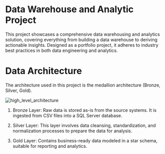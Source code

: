 # Data Warehouse and Analytic Project
This project showcases a comprehensive data warehousing and analytics solution, covering everything from building a data warehouse to deriving actionable insights. 
Designed as a portfolio project, it adheres to industry best practices in both data engineering and analytics.

# Data Architecture
The architecture used in this project is the medallion architecture (Bronze, Silver, Gold).

![high_level_architecture](https://github.com/user-attachments/assets/61f56c03-1ac7-402b-9cdb-ebe2b2383138)

1. Bronze Layer: Raw data is stored as-is from the source systems. It is ingested from CSV files into a SQL Server database.

2. Silver Layer: This layer involves data cleansing, standardization, and normalization processes to prepare the data for analysis. 

2. Gold Layer: Contains business-ready data modeled in a star schema, suitable for reporting and analytics.
